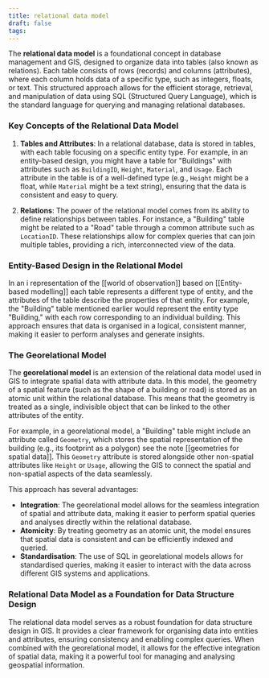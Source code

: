```yaml
---
title: relational data model
draft: false
tags:
---
```

 
The **relational data model** is a foundational concept in database management and GIS, designed to organize data into tables (also known as relations). Each table consists of rows (records) and columns (attributes), where each column holds data of a specific type, such as integers, floats, or text. This structured approach allows for the efficient storage, retrieval, and manipulation of data using SQL (Structured Query Language), which is the standard language for querying and managing relational databases.

### **Key Concepts of the Relational Data Model**

1. **Tables and Attributes**: In a relational database, data is stored in tables, with each table focusing on a specific entity type. For example, in an entity-based design, you might have a table for "Buildings" with attributes such as `BuildingID`, `Height`, `Material`, and `Usage`. Each attribute in the table is of a well-defined type (e.g., `Height` might be a float, while `Material` might be a text string), ensuring that the data is consistent and easy to query.

2. **Relations**: The power of the relational model comes from its ability to define relationships between tables. For instance, a "Building" table might be related to a "Road" table through a common attribute such as `LocationID`. These relationships allow for complex queries that can join multiple tables, providing a rich, interconnected view of the data.

### **Entity-Based Design in the Relational Model**

In an i representation of the [[world of observation]] based on [[Entity-based modelling]] each table represents a different type of entity, and the attributes of the table describe the properties of that entity. For example, the "Building" table mentioned earlier would represent the entity type "Building," with each row corresponding to an individual building. This approach ensures that data is organised in a logical, consistent manner, making it easier to perform analyses and generate insights.

### **The Georelational Model**

The **georelational model** is an extension of the relational data model used in GIS to integrate spatial data with attribute data. In this model, the geometry of a spatial feature (such as the shape of a building or road) is stored as an atomic unit within the relational database. This means that the geometry is treated as a single, indivisible object that can be linked to the other attributes of the entity.

For example, in a georelational model, a "Building" table might include an attribute called `Geometry`, which stores the spatial representation of the building (e.g., its footprint as a polygon) see the note [[geometries for spatial data]]. This `Geometry` attribute is stored alongside other non-spatial attributes like `Height` or `Usage`, allowing the GIS to connect the spatial and non-spatial aspects of the data seamlessly.

This approach has several advantages:

- **Integration**: The georelational model allows for the seamless integration of spatial and attribute data, making it easier to perform spatial queries and analyses directly within the relational database.
- **Atomicity**: By treating geometry as an atomic unit, the model ensures that spatial data is consistent and can be efficiently indexed and queried.
- **Standardisation**: The use of SQL in georelational models allows for standardised queries, making it easier to interact with the data across different GIS systems and applications.

### **Relational Data Model as a Foundation for Data Structure Design**

The relational data model serves as a robust foundation for data structure design in GIS. It provides a clear framework for organising data into entities and attributes, ensuring consistency and enabling complex queries. When combined with the georelational model, it allows for the effective integration of spatial data, making it a powerful tool for managing and analysing geospatial information.
